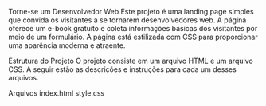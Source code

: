 Torne-se um Desenvolvedor Web
Este projeto é uma landing page simples que convida os visitantes a se tornarem desenvolvedores web. A página oferece um e-book gratuito e coleta informações básicas dos visitantes por meio de um formulário. A página está estilizada com CSS para proporcionar uma aparência moderna e atraente.

Estrutura do Projeto
O projeto consiste em um arquivo HTML e um arquivo CSS. A seguir estão as descrições e instruções para cada um desses arquivos.

Arquivos
index.html
style.css